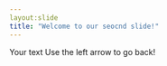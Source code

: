 ```yaml
---
layout:slide
title: "Welcome to our seocnd slide!"
---
```


Your text
Use the left arrow to go back!
